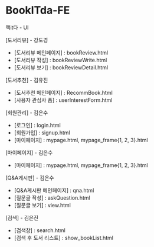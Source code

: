 # BookITda-FE
책it다 - UI



[도서리뷰] - 강도경
<ul>
  <li>[도서리뷰 메인페이지] : bookReview.html</li>
  <li>[도서리뷰 작성] : bookReviewWrite.html</li>
  <li>[도서리뷰 보기] : bookReviewDetail.html</li>
</ul>

[도서추천] - 김유진 
<ul>
  <li>[도서추천 메인페이지] : RecommBook.html</li>
  <li>[사용자 관심사 폼] : userInterestForm.html</li>
</ul>

[회원관리] - 김은수 
<ul>
  <li>[로그인] : login.html</li>
  <li>[회원가입] : signup.html</li>
  <li>[마이페이지] : mypage.html, mypage_frame{1, 2, 3}.html</li>
</ul>

[마이페이지] - 김은수 
<ul>
  <li>[마이페이지] : mypage.html, mypage_frame{1, 2, 3}.html</li>
</ul>

[Q&A게시판] - 김은수
<ul>
  <li>[Q&A게시판 메인페이지] : qna.html</li>
  <li>[질문글 작성] : askQuestion.html</li>
  <li>[질문글 보기] : view.html</li>
</ul>

 [검색] - 김은진
 <ul>
   <li>[검색창] : search.html</li>
   <li>[검색 후 도서 리스트] : show_bookList.html</li>
 </ul>
